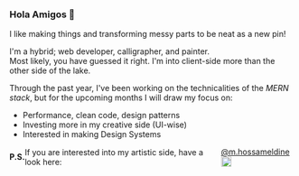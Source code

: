 ### Hola Amigos 👋

I like making things and transforming messy parts to be neat as a new pin!

I'm a hybrid; web developer, calligrapher, and painter.  
Most likely, you have guessed it right. I'm into client-side more than the other side of the lake.

Through the past year, I've been working on the technicalities of the _MERN stack_, but for the upcoming months I will draw my focus on:

- Performance, clean code, design patterns
- Investing more in my creative side (UI-wise)
- Interested in making Design Systems

<span style="display:flex; align-items: center" > <b> P.S. </b> If you are interested into my artistic side, have a look here: [@m.hossameldine <img width="18" alt="Follow me on Instagram" src="https://img.icons8.com/dusk/64/000000/instagram--v1.png"/>](https://www.instagram.com/m.hossameldine/)</span>
